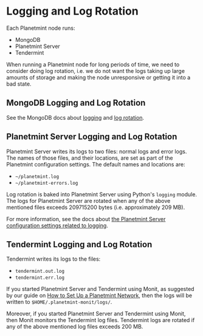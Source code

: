 <!---
Copyright © 2020 Interplanetary Database Association e.V.,
Planetmint and IPDB software contributors.
SPDX-License-Identifier: (Apache-2.0 AND CC-BY-4.0)
Code is Apache-2.0 and docs are CC-BY-4.0
--->

# Logging and Log Rotation

Each Planetmint node runs:

- MongoDB
- Planetmint Server
- Tendermint

When running a Planetmint node for long periods
of time, we need to consider doing log rotation, i.e. we do not want the logs taking
up large amounts of storage and making the node unresponsive or getting it into a bad state.

## MongoDB Logging and Log Rotation

See the MongoDB docs about
[logging](https://docs.mongodb.com/v3.6/administration/monitoring/#monitoring-standard-loggging)
and [log rotation](https://docs.mongodb.com/v3.6/tutorial/rotate-log-files/).

## Planetmint Server Logging and Log Rotation

Planetmint Server writes its logs to two files: normal logs and error logs. The names of those files, and their locations, are set as part of the Planetmint configuration settings. The default names and locations are:

- `~/planetmint.log`
- `~/planetmint-errors.log`

Log rotation is baked into Planetmint Server using Python's `logging` module. The logs for Planetmint Server are rotated when any of the above mentioned files exceeds 209715200 bytes (i.e. approximately 209 MB).

For more information, see the docs about [the Planetmint Server configuration settings related to logging](../../installation/node-setup/configuration#log).

## Tendermint Logging and Log Rotation

Tendermint writes its logs to the files:

- `tendermint.out.log`
- `tendermint.err.log`

If you started Planetmint Server and Tendermint using Monit, as suggested by our guide on
[How to Set Up a Planetmint Network](../network-setup/network-setup),
then the logs will be written to `$HOME/.planetmint-monit/logs/`.

Moreover, if you started Planetmint Server and Tendermint using Monit,
then Monit monitors the Tendermint log files.
Tendermint logs are rotated if any of the above mentioned log files exceeds 200 MB.
